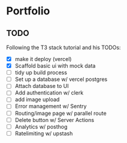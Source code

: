 # Portfolio

## TODO

Following the T3 stack tutorial and his TODOs:

- [x] make it deploy (vercel)
- [x] Scaffold basic ui with mock data
- [ ] tidy up build process
- [ ] Set up a database w/ vercel postgres
- [ ] Attach database to UI
- [ ] Add authentication w/ clerk
- [ ] add image upload
- [ ] Error management w/ Sentry
- [ ] Routing/image page w/ parallel route
- [ ] Delete button w/ Server Actions
- [ ] Analytics w/ posthog
- [ ] Ratelimiting w/ upstash
